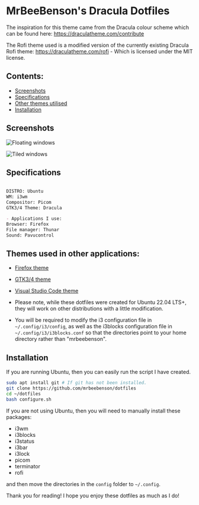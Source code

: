 # MrBeeBenson's Dracula Dotfiles

The inspiration for this theme came from the Dracula colour scheme which can be found here: https://draculatheme.com/contribute

The Rofi theme used is a modified version of the currently existing Dracula Rofi theme: https://draculatheme.com/rofi - Which is licensed under the MIT license.


## Contents:
- [Screenshots](#screenshots)
- [Specifications](#specs)
- [Other themes utilised](#app-themes)
- [Installation](#install)

<div id="screenshots" markdown="1">

## Screenshots

![Floating windows](https://media.discordapp.net/attachments/635625917623828520/976129128665317486/unknown.png?width=1214&height=682)

![Tiled windows](https://media.discordapp.net/attachments/635625917623828520/976129129114112040/unknown.png?width=1212&height=682)

</div>

<div id="specs" markdown="1">

## Specifications

```md

DISTRO: Ubuntu
WM: i3wm
Compositor: Picom
GTK3/4 Theme: Dracula

- Applications I use:
Browser: Firefox
File manager: Thunar
Sound: Pavucontrol
```

</div>

<div id="themes" markdown="1">

## Themes used in other applications:
- [Firefox theme](https://addons.mozilla.org/en-GB/firefox/addon/klorax-dracula/?utm_source=addons.mozilla.org&utm_medium=referral&utm_content=search)
- [GTK3/4 theme](https://www.gnome-look.org/p/1687249)
- [Visual Studio Code theme](https://draculatheme.com/visual-studio-code)

- Please note, while these dotfiles were created for Ubuntu 22.04 LTS+, they will work on other distributions with a little modification.

- You will be required to modify the i3 configuration file in `~/.config/i3/config`, as well as the i3blocks configuration file in `~/.config/i3/i3blocks.conf` so that the directories point to your home directory rather than "mrbeebenson".

</div>

<div id="install">

## Installation
If you are running Ubuntu, then you can easily run the script I have created.
```sh
sudo apt install git # If git has not been installed.
git clone https://github.com/mrbeebenson/dotfiles
cd ~/dotfiles
bash configure.sh
```

If you are not using Ubuntu, then you will need to manually install these packages:

- i3wm
- i3blocks
- i3status
- i3bar
- i3lock
- picom
- terminator
- rofi

and then move the directories in the `config` folder to `~/.config`.

</div>

Thank you for reading! I hope you enjoy these dotfiles as much as I do!